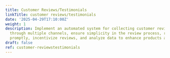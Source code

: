 ```yaml
---
title: Customer Reviews/Testimonials
linkTitle: customer reviews/testimonials
date: '2025-04-29T17:10:00Z'
weight: 1
description: Implement an automated system for collecting customer reviews post-purchase
  through multiple channels, ensure simplicity in the review process, respond to feedback
  promptly, incentivize reviews, and analyze data to enhance products and services.
draft: false
ref: customer-reviewstestimonials
---
```


